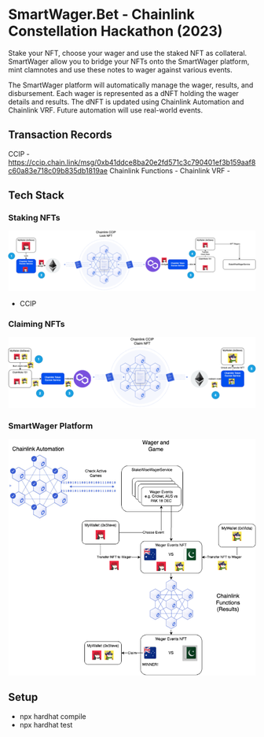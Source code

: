 # SmartWager.Bet - Chainlink Constellation Hackathon (2023)
Stake your NFT, choose your wager and use the staked NFT as collateral.  
SmartWager allow you to bridge your NFTs onto the SmartWager platform, mint clamnotes and use these notes to wager against various events.  

The SmartWager platform will automatically manage the wager, results, and disbursement. Each wager is represented as a dNFT holding the 
wager details and results. The dNFT is updated using Chainlink Automation and Chainlink VRF. Future automation will use real-world events.

## Transaction Records
CCIP - https://ccip.chain.link/msg/0xb41ddce8ba20e2fd571c3c790401ef3b159aaf8c60a83e718c09b835db1819ae
Chainlink Functions - 
Chainlink VRF - 


## Tech Stack
### Staking NFTs
![staking nft](./images/ccip-lock-and-mint.png "CCIP Chainlink Token Escrow Service - Lock and Mint")

- CCIP 


### Claiming NFTs
![staking nft](./images/ccip-claim-and-unlock.png "CCIP Chainlink Token Escrow Service - Claim and Unlock")


### SmartWager Platform
![staking nft](./images/ca-cf-stakewise-bet.png "SmartWager Wager Platform Service")


## Setup
- npx hardhat compile
- npx hardhat test
